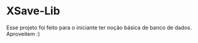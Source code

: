 # XSave-Lib
Esse projeto foi feito para o iniciante ter noção básica de banco de dados. Aproveitem :)
